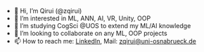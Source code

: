 - 👋 Hi, I’m Qirui (@zqirui)
- 👀 I’m interested in ML, ANN, AI, VR, Unity, OOP
- 🌱 I’m studying CogSci @UOS to extend my ML/AI knowledge
- 💞️ I’m looking to collaborate on any ML, OOP projects
- 📫 How to reach me: [LinkedIn](https://www.linkedin.com/in/qirui-zhu-58a5ba1b2/), Mail: zqirui@uni-osnabrueck.de


<!---
zqirui/zqirui is a ✨ special ✨ repository because its `README.md` (this file) appears on your GitHub profile.
You can click the Preview link to take a look at your changes.
--->
